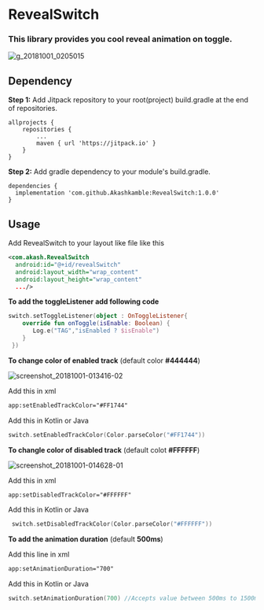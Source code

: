 # RevealSwitch

### This library provides you cool reveal animation on toggle.

![g_20181001_0205015](https://user-images.githubusercontent.com/13314984/46262426-b0c21400-c51e-11e8-815f-54d97440d2f3.gif)



## Dependency
__Step 1:__ Add Jitpack repository to your root(project) build.gradle at the end of repositories.


```
allprojects {
	repositories {
		...
		maven { url 'https://jitpack.io' }
	}
}
```  
  
 __Step 2:__ Add gradle dependency to your module's build.gradle.
 
 ```
 dependencies {
   implementation 'com.github.Akashkamble:RevealSwitch:1.0.0'
}
```  
## Usage

Add RevealSwitch to your layout like file like this

```xml
<com.akash.RevealSwitch
  android:id="@+id/revealSwitch"
  android:layout_width="wrap_content"
  android:layout_height="wrap_content"
  .../>
```      

__To add the toggleListener add following code__

```Kotlin
switch.setToggleListener(object : OnToggleListener{
    override fun onToggle(isEnable: Boolean) {
       Log.e("TAG","isEnabled ? $isEnable")
    }
 })
```      

__To change color of enabled track__ (default color __#444444__)

![screenshot_20181001-013416-02](https://user-images.githubusercontent.com/13314984/46262183-33e16b00-c51b-11e8-9404-d8ec751b7036.jpeg)

Add this in xml

```xml
app:setEnabledTrackColor="#FF1744"
```
        
Add this in Kotlin or Java
 
 ```kotlin
 switch.setEnabledTrackColor(Color.parseColor("#FF1744"))
 ```
        
__To changle color of disabled track__ (default colot __#FFFFFF__)

![screenshot_20181001-014628-01](https://user-images.githubusercontent.com/13314984/46262229-11038680-c51c-11e8-9bf5-b8dbe272dcb8.jpeg)

Add this in xml

```xml
app:setDisabledTrackColor="#FFFFFF"
```

Add this in Kotlin or Java

```Kotlin
 switch.setDisabledTrackColor(Color.parseColor("#FFFFFF"))
```

__To add the animation duration__ (default __500ms__)

Add this line in xml

```xml
app:setAnimationDuration="700"
```

Add this in Kotlin or Java

``` Kotlin
switch.setAnimationDuration(700) //Accepts value between 500ms to 1500ms
```

        
        

